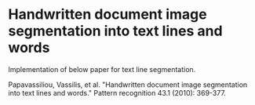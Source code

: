 # Handwritten document image segmentation into text lines and words

Implementation of below paper for text line segmentation.

Papavassiliou, Vassilis, et al. "Handwritten document image segmentation into text lines and words." Pattern recognition 43.1 (2010): 369-377.
